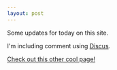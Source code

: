 ```yaml
---
layout: post
---
```


Some updates for today on this site.

I'm including comment using [Discus](disqus.com).

[Check out this other cool page!](LIAFRAZIER.github.io)
